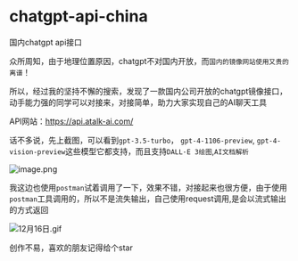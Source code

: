 # chatgpt-api-china
国内chatgpt api接口

众所周知，由于地理位置原因，chatgpt不对国内开放，而`国内的镜像网站使用又贵的离谱`！

所以，经过我的坚持不懈的搜索，发现了一款国内公司开放的chatgpt镜像接口，动手能力强的同学可以对接来，对接简单，助力大家实现自己的AI聊天工具

API网站：https://api.atalk-ai.com/

话不多说，先上截图，可以看到`gpt-3.5-turbo`， `gpt-4-1106-preview`, `gpt-4-vision-preview`这些模型它都支持，而且支持`DALL·E 3绘图`,`AI文档解析`


![image.png](https://p6-juejin.byteimg.com/tos-cn-i-k3u1fbpfcp/9624161edf104062b19f88ad66e7d575~tplv-k3u1fbpfcp-jj-mark:0:0:0:0:q75.image#?w=2802&h=1546&s=407529&e=png&b=ffffff)

我这边也使用`postman`试着调用了一下，效果不错，对接起来也很方便，由于使用`postman`工具调用的，所以不是流失输出，自己使用request调用,是会以流式输出的方式返回


![12月16日.gif](https://p9-juejin.byteimg.com/tos-cn-i-k3u1fbpfcp/24333f1b325e4619a6fee0b3c3e9da37~tplv-k3u1fbpfcp-jj-mark:0:0:0:0:q75.image#?w=1612&h=1080&s=2407294&e=gif&f=375&b=fcfbfe)


创作不易，喜欢的朋友记得给个star

